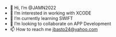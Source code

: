 - 👋 Hi, I’m @JAMN2022
- 👀 I’m interested in working with XCODE
- 🌱 I’m currently learning SWIFT
- 💞️ I’m looking to collaborate on APP Development
- 📫 How to reach me jbasto24@yahoo.com

<!---
JAMN2022/JAMN2022 is a ✨ special ✨ repository because its `README.md` (this file) appears on your GitHub profile.
You can click the Preview link to take a look at your changes.
--->
